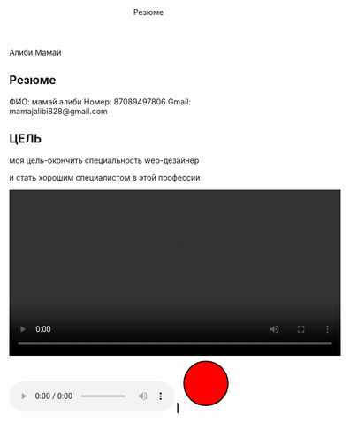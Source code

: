 <!DOCTYPE html>
<html lang="en">
<head>
   <meta charset="UTF-8">
   <meta name="viewport" content="width=device-width, initial-scale=1.0">
   <title>Резюме</title>
</head>
<body>
<header>Резюме</header>
<footer>Алиби Мамай</footer>
<section>
  <h2>Резюме</h2>
  <p>ФИО: мамай алиби
   Номер: 87089497806
  Gmail: mamajalibi828@gmail.com</p>
</section>
<article>
  <h2>ЦЕЛЬ</h2>
  <p>моя цель-окончить специальность web-дезайнер</p>
  <p>и стать хорошим специалистом в этой профессии</p>
</article>
<video width="600" controls>
  <source src="https://youtu.be/-zksrfq4waA?si=q72lEVhG405UR17R" type="https://youtu.be/-zksrfq4waA?si=q72lEVhG405UR17R">
</video>
  <audio controls>
  <source src="https://youtu.be/8AEx39X4wXk?si=fwWEyjoZmRBAS9Lo" type="">
</audio>
<canvas id="myCanvas" width="400" height="200" style="border:1px solid #000000;">
</canvas>
<svg width="100" height="100">
  <circle cx="50" cy="50" r="40" stroke="black" stroke-width="2" fill="red" />
</svg>

</body>
</html>
